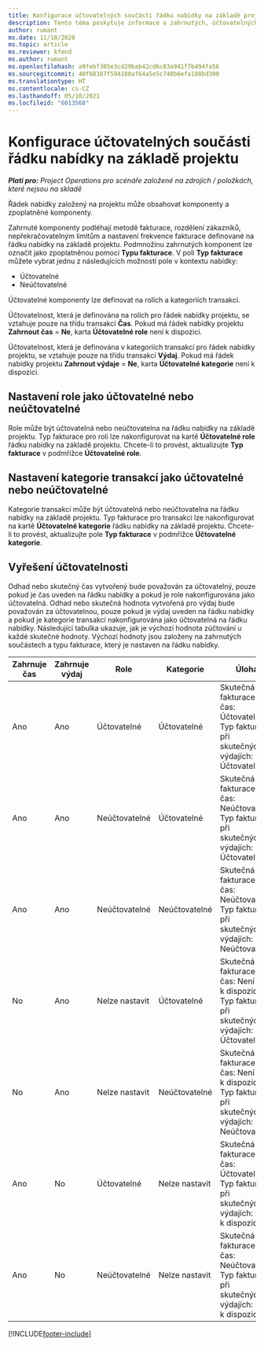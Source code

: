 ```yaml
---
title: Konfigurace účtovatelných součásti řádku nabídky na základě projektu
description: Tento téma poskytuje informace o zahrnutých, účtovatelných a neúčtovatelných komponentách na řádcích nabídek založených na projektu.
author: rumant
ms.date: 11/18/2020
ms.topic: article
ms.reviewer: kfend
ms.author: rumant
ms.openlocfilehash: a9febf305e3cd29bab42cd6c83a941f7b494fa56
ms.sourcegitcommit: 40f68387f594180af64a5e5c748b6efa188bd300
ms.translationtype: HT
ms.contentlocale: cs-CZ
ms.lasthandoff: 05/10/2021
ms.locfileid: "6013568"
---
```

# <a name="configure-the-chargeable-components-of-a-project-based-quote-line"></a>Konfigurace účtovatelných součásti řádku nabídky na základě projektu

_**Platí pro:** Project Operations pro scénáře založené na zdrojích / položkách, které nejsou na skladě_

Řádek nabídky založený na projektu může obsahovat komponenty a zpoplatněné komponenty.

Zahrnuté komponenty podléhají metodě fakturace, rozdělení zákazníků, nepřekračovatelným limitům a nastavení frekvence fakturace definované na řádku nabídky na základě projektu.
Podmnožinu zahrnutých komponent lze označit jako zpoplatněnou pomocí **Typu fakturace**. V poli **Typ fakturace** můžete vybrat jednu z následujících možností pole v kontextu nabídky:

   - Účtovatelné
   - Neúčtovatelné

Účtovatelné komponenty lze definovat na rolích a kategoriích transakcí.

Účtovatelnost, která je definována na rolích pro řádek nabídky projektu, se vztahuje pouze na třídu transakcí **Čas**. Pokud má řádek nabídky projektu **Zahrnout čas** = **Ne**, karta **Účtovatelné role** není k dispozici.

Účtovatelnost, která je definována v kategoriích transakcí pro řádek nabídky projektu, se vztahuje pouze na třídu transakcí **Výdaj**. Pokud má řádek nabídky projektu **Zahrnout výdaje** = **Ne**, karta **Účtovatelné kategorie** není k dispozici.

## <a name="update-a-role-to-be-chargeable-or-non-chargeable"></a>Nastavení role jako účtovatelné nebo neúčtovatelné
Role může být účtovatelná nebo neúčtovatelna na řádku nabídky na základě projektu. Typ fakturace pro roli lze nakonfigurovat na kartě **Účtovatelné role** řádku nabídky na základě projektu. Chcete-li to provést, aktualizujte **Typ fakturace** v podmřížce **Účtovatelné role**. 

## <a name="update-a-transaction-category-to-be-chargeable-or-non-chargeable"></a>Nastavení kategorie transakcí jako účtovatelné nebo neúčtovatelné
Kategorie transakcí může být účtovatelná nebo neúčtovatelna na řádku nabídky na základě projektu. Typ fakturace pro transakci lze nakonfigurovat na kartě **Účtovatelné kategorie** řádku nabídky na základě projektu. Chcete-li to provést, aktualizujte pole **Typ fakturace** v podmřížce **Účtovatelné kategorie**. 

## <a name="resolve-chargeability"></a>Vyřešení účtovatelnosti

Odhad nebo skutečný čas vytvořený bude považován za účtovatelný, pouze pokud je čas uveden na řádku nabídky a pokud je role nakonfigurována jako účtovatelná.
Odhad nebo skutečná hodnota vytvořená pro výdaj bude považován za účtovatelnou, pouze pokud je výdaj uveden na řádku nabídky a pokud je kategorie transakcí nakonfigurována jako účtovatelná na řádku nabídky. Následující tabulka ukazuje, jak je výchozí hodnota zúčtování u každé skutečné hodnoty. Výchozí hodnoty jsou založeny na zahrnutých součástech a typu fakturace, který je nastaven na řádku nabídky.

| Zahrnuje čas | Zahrnuje výdaj | Role | Kategorie | Úloha |
| --- | --- | --- | --- | --- |
| Ano | Ano | Účtovatelné | Účtovatelné | Skutečná fakturace na čas: Účtovatelné </br>Typ fakturace při skutečných výdajích: Účtovatelné |
| Ano | Ano | Neúčtovatelné | Účtovatelné | Skutečná fakturace na čas: Neúčtovatelné </br>Typ fakturace při skutečných výdajích: Účtovatelné |
| Ano | Ano | Neúčtovatelné | Neúčtovatelné | Skutečná fakturace na čas: Neúčtovatelné </br>Typ fakturace při skutečných výdajích: Neúčtovatelné |
| No | Ano | Nelze nastavit | Účtovatelné | Skutečná fakturace na čas: Není k dispozici </br>Typ fakturace při skutečných výdajích: Účtovatelné |
| No | Ano | Nelze nastavit | Neúčtovatelné | Skutečná fakturace na čas: Není k dispozici </br>Typ fakturace při skutečných výdajích: Neúčtovatelné |
| Ano | No | Účtovatelné | Nelze nastavit | Skutečná fakturace na čas: Účtovatelné </br>Typ fakturace při skutečných výdajích: Není k dispozici |
| Ano | No | Neúčtovatelné | Nelze nastavit | Skutečná fakturace na čas: Neúčtovatelné </br> Typ fakturace při skutečných výdajích: Není k dispozici |


[!INCLUDE[footer-include](../includes/footer-banner.md)]